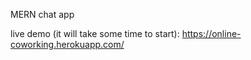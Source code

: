 MERN chat app 

live demo (it will take some time to start): https://online-coworking.herokuapp.com/ 

